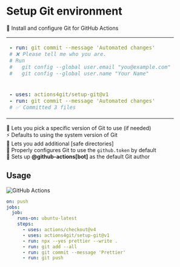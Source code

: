# Setup Git environment

🔶 Install and configure Git for GitHub Actions

<table align=center><td>

```yml
- run: git commit --message 'Automated changes'
# ❌ Please tell me who you are.
# Run
#   git config --global user.email "you@example.com"
#   git config --global user.name "Your Name"
```

<tr><td>

```yml
- uses: actions4git/setup-git@v1
- run: git commit --message 'Automated changes'
# ✅ Committed 3 files
```

</table>

🔢 Lets you pick a specific version of Git to use (if needed) \
⚡ Defaults to using the system version of Git \
📂 Lets you add additional [safe directories] \
🔑 Properly configures Git to use the `github.token` by default \
👤 Sets up <b>@github-actions\[bot\]</b> as the default Git author

## Usage

![GitHub Actions](https://img.shields.io/static/v1?style=for-the-badge&message=GitHub+Actions&color=2088FF&logo=GitHub+Actions&logoColor=FFFFFF&label=)

```yml
on: push
jobs:
  job:
    runs-on: ubuntu-latest
    steps:
      - uses: actions/checkout@v4
      - uses: actions4git/setup-git@v1
      - run: npx --yes prettier --write .
      - run: git add --all
      - run: git commit --message 'Prettier'
      - run: git push
```
